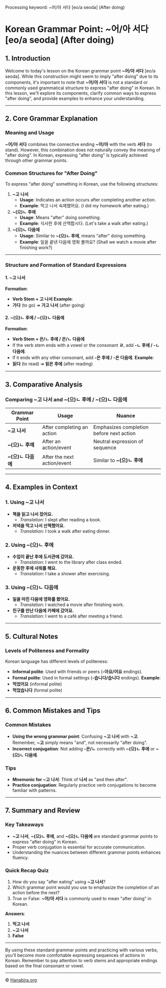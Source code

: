 Processing keyword: ~어/아 서다 [eo/a seoda] (After doing)
# Korean Grammar Point: ~어/아 서다 [eo/a seoda] (After doing)

## 1. Introduction
Welcome to today's lesson on the Korean grammar point **~어/아 서다** [eo/a seoda]. While this construction might seem to imply "after doing" due to its components, it's important to note that **~어/아 서다** is not a standard or commonly used grammatical structure to express "after doing" in Korean. In this lesson, we'll explore its components, clarify common ways to express "after doing", and provide examples to enhance your understanding.

---
## 2. Core Grammar Explanation
### Meaning and Usage
**~어/아 서다** combines the connective ending **~어/아** with the verb **서다** (to stand). However, this combination does not naturally convey the meaning of "after doing". In Korean, expressing "after doing" is typically achieved through other grammar points.
### Common Structures for "After Doing"
To express "after doing" something in Korean, use the following structures:
1. **~고 나서**
   - **Usage**: Indicates an action occurs after completing another action.
   - **Example**: 먹고 나서 숙제했어요. (I did my homework after eating.)
2. **~(으)ㄴ 후에**
   - **Usage**: Means "after" doing something.
   - **Example**: 식사한 후에 산책합시다. (Let's take a walk after eating.)
3. **~(으)ㄴ 다음에**
   - **Usage**: Similar to **~(으)ㄴ 후에**, means "after" doing something.
   - **Example**: 일을 끝낸 다음에 영화 볼까요? (Shall we watch a movie after finishing work?)
---
### Structure and Formation of Standard Expressions
#### 1. **~고 나서**
**Formation**:
- **Verb Stem + 고 나서**
**Example**:
- **가다** (to go) ➔ **가고 나서** (after going)
#### 2. **~(으)ㄴ 후에 / ~(으)ㄴ 다음에**
**Formation**:
- **Verb Stem + 은/ㄴ 후에 / 은/ㄴ 다음에**
- If the verb stem ends with a vowel or the consonant **ㄹ**, add **-ㄴ 후에 / -ㄴ 다음에**.
- If it ends with any other consonant, add **-은 후에 / -은 다음에**.
**Example**:
- **읽다** (to read) ➔ **읽은 후에** (after reading)
---
## 3. Comparative Analysis
### Comparing **~고 나서** and **~(으)ㄴ 후에 / ~(으)ㄴ 다음에**
| Grammar Point     | Usage                                | Nuance                                |
|-------------------|--------------------------------------|---------------------------------------|
| **~고 나서**      | After completing an action           | Emphasizes completion before next action |
| **~(으)ㄴ 후에**  | After an action/event                | Neutral expression of sequence        |
| **~(으)ㄴ 다음에** | After the next action/event          | Similar to **~(으)ㄴ 후에**             |
---
## 4. Examples in Context
### 1. Using **~고 나서**
- **책을 읽고 나서 잤어요.**
  - *Translation*: I slept after reading a book.
- **저녁을 먹고 나서 산책했어요.**
  - *Translation*: I took a walk after eating dinner.
### 2. Using **~(으)ㄴ 후에**
- **수업이 끝난 후에 도서관에 갔어요.**
  - *Translation*: I went to the library after class ended.
- **운동한 후에 샤워를 해요.**
  - *Translation*: I take a shower after exercising.
### 3. Using **~(으)ㄴ 다음에**
- **일을 마친 다음에 영화를 봤어요.**
  - *Translation*: I watched a movie after finishing work.
- **친구를 만난 다음에 카페에 갔어요.**
  - *Translation*: I went to a café after meeting a friend.
---
## 5. Cultural Notes
### Levels of Politeness and Formality
Korean language has different levels of politeness:
- **Informal polite**: Used with friends or peers (**-아요/어요** endings).
- **Formal polite**: Used in formal settings (**-습니다/습니다** endings).
**Example**:
- **먹었어요** (informal polite)
- **먹었습니다** (formal polite)
---
## 6. Common Mistakes and Tips
### Common Mistakes
- **Using the wrong grammar point**: Confusing **~고 나서** with **~고**. Remember, **~고** simply means "and", not necessarily "after doing".
- **Incorrect conjugation**: Not adding **-은/ㄴ** correctly with **~(으)ㄴ 후에** or **~(으)ㄴ 다음에**.
### Tips
- **Mnemonic for ~고 나서**: Think of **나서** as "and then after".
- **Practice conjugation**: Regularly practice verb conjugations to become familiar with patterns.
---
## 7. Summary and Review
### Key Takeaways
- **~고 나서**, **~(으)ㄴ 후에**, and **~(으)ㄴ 다음에** are standard grammar points to express "after doing" in Korean.
- Proper verb conjugation is essential for accurate communication.
- Understanding the nuances between different grammar points enhances fluency.
### Quick Recap Quiz
1. How do you say "after eating" using **~고 나서**?
2. Which grammar point would you use to emphasize the completion of an action before the next?
3. True or False: **~어/아 서다** is commonly used to mean "after doing" in Korean.

**Answers**:
1. **먹고 나서**
2. **~고 나서**
3. **False**
---
By using these standard grammar points and practicing with various verbs, you'll become more comfortable expressing sequences of actions in Korean. Remember to pay attention to verb stems and appropriate endings based on the final consonant or vowel.

---
© [Hanabira.org](https://hanabira.org)
